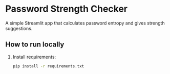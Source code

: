 # Password Strength Checker

A simple Streamlit app that calculates password entropy and gives strength suggestions.

## How to run locally
1. Install requirements:
   ```bash
   pip install -r requirements.txt
